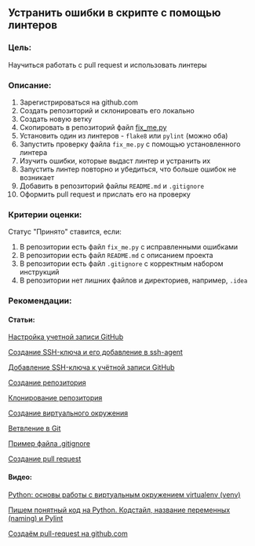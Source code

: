 ## Устранить ошибки в скрипте с помощью линтеров

### Цель:

Научиться работать с pull request и использовать линтеры

### Описание:

1. Зарегистрироваться на github.com
2. Создать репозиторий и склонировать его локально
3. Создать новую ветку
4. Скопировать в репозиторий файл [fix_me.py](fix_me.py)
5. Установить один из линтеров - `flake8` или `pylint` (можно оба)
6. Запустить проверку файла `fix_me.py` с помощью установленного линтера
7. Изучить ошибки, которые выдаст линтер и устранить их
8. Запустить линтер повторно и убедиться, что больше ошибок не возникает
9. Добавить в репозиторий файлы `README.md` и `.gitignore`
10. Оформить pull request и прислать его на проверку

### Критерии оценки:

Статус "Принято" ставится, если:

1. В репозитории есть файл `fix_me.py` с исправленными ошибками
2. В репозитории есть файл `README.md` с описанием проекта
3. В репозитории есть файл `.gitignore` с корректным набором инструкций
4. В репозитории нет лишних файлов и директориев, например, `.idea`

### Рекомендации:

#### Статьи:

[Настройка учетной записи GitHub](https://docs.github.com/ru/get-started/onboarding/getting-started-with-your-github-account)

[Создание SSH-ключа и его добавление в ssh-agent](https://docs.github.com/en/authentication/connecting-to-github-with-ssh/generating-a-new-ssh-key-and-adding-it-to-the-ssh-agent)

[Добавление SSH-ключа к учётной записи GitHub](https://docs.github.com/en/authentication/connecting-to-github-with-ssh/adding-a-new-ssh-key-to-your-github-account)

[Создание репозитория](https://docs.github.com/ru/repositories/creating-and-managing-repositories/creating-a-new-repository)

[Клонирование репозитория](https://docs.github.com/ru/repositories/creating-and-managing-repositories/cloning-a-repository)

[Создание виртуального окружения](https://timeweb.cloud/tutorials/python/kak-sozdat-virtualnoe-okruzhenie)

[Ветвление в Git](https://git-scm.com/book/en/v2/Git-Branching-Basic-Branching-and-Merging)

[Пример файла .gitignore](https://github.com/agridyaev/otus-intro/blob/master/.gitignore)

[Создание pull request](https://docs.github.com/en/pull-requests/collaborating-with-pull-requests/proposing-changes-to-your-work-with-pull-requests/creating-a-pull-request)

#### Видео:

[Python: основы работы с виртуальным окружением virtualenv (venv)](https://www.youtube.com/watch?v=P5JAskB55MM)

[Пишем понятный код на Python. Кодстайл, название переменных (naming) и Pylint](https://www.youtube.com/watch?v=NyGvAq4CHH8)

[Создаём pull-request на github.com](https://www.youtube.com/watch?v=swWqJBFpaNY)